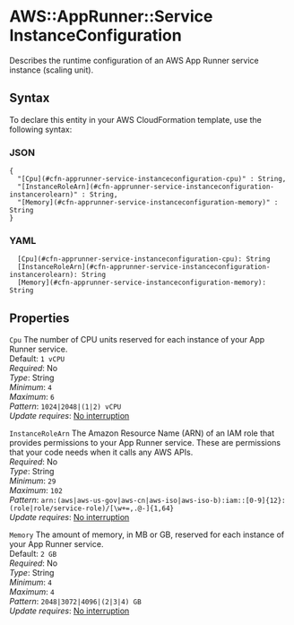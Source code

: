 # AWS::AppRunner::Service InstanceConfiguration<a name="aws-properties-apprunner-service-instanceconfiguration"></a>

Describes the runtime configuration of an AWS App Runner service instance \(scaling unit\)\.

## Syntax<a name="aws-properties-apprunner-service-instanceconfiguration-syntax"></a>

To declare this entity in your AWS CloudFormation template, use the following syntax:

### JSON<a name="aws-properties-apprunner-service-instanceconfiguration-syntax.json"></a>

```
{
  "[Cpu](#cfn-apprunner-service-instanceconfiguration-cpu)" : String,
  "[InstanceRoleArn](#cfn-apprunner-service-instanceconfiguration-instancerolearn)" : String,
  "[Memory](#cfn-apprunner-service-instanceconfiguration-memory)" : String
}
```

### YAML<a name="aws-properties-apprunner-service-instanceconfiguration-syntax.yaml"></a>

```
  [Cpu](#cfn-apprunner-service-instanceconfiguration-cpu): String
  [InstanceRoleArn](#cfn-apprunner-service-instanceconfiguration-instancerolearn): String
  [Memory](#cfn-apprunner-service-instanceconfiguration-memory): String
```

## Properties<a name="aws-properties-apprunner-service-instanceconfiguration-properties"></a>

`Cpu`  <a name="cfn-apprunner-service-instanceconfiguration-cpu"></a>
The number of CPU units reserved for each instance of your App Runner service\.  
Default: `1 vCPU`   
*Required*: No  
*Type*: String  
*Minimum*: `4`  
*Maximum*: `6`  
*Pattern*: `1024|2048|(1|2) vCPU`  
*Update requires*: [No interruption](https://docs.aws.amazon.com/AWSCloudFormation/latest/UserGuide/using-cfn-updating-stacks-update-behaviors.html#update-no-interrupt)

`InstanceRoleArn`  <a name="cfn-apprunner-service-instanceconfiguration-instancerolearn"></a>
The Amazon Resource Name \(ARN\) of an IAM role that provides permissions to your App Runner service\. These are permissions that your code needs when it calls any AWS APIs\.  
*Required*: No  
*Type*: String  
*Minimum*: `29`  
*Maximum*: `102`  
*Pattern*: `arn:(aws|aws-us-gov|aws-cn|aws-iso|aws-iso-b):iam::[0-9]{12}:(role|role/service-role)/[\w+=,.@-]{1,64}`  
*Update requires*: [No interruption](https://docs.aws.amazon.com/AWSCloudFormation/latest/UserGuide/using-cfn-updating-stacks-update-behaviors.html#update-no-interrupt)

`Memory`  <a name="cfn-apprunner-service-instanceconfiguration-memory"></a>
The amount of memory, in MB or GB, reserved for each instance of your App Runner service\.  
Default: `2 GB`   
*Required*: No  
*Type*: String  
*Minimum*: `4`  
*Maximum*: `4`  
*Pattern*: `2048|3072|4096|(2|3|4) GB`  
*Update requires*: [No interruption](https://docs.aws.amazon.com/AWSCloudFormation/latest/UserGuide/using-cfn-updating-stacks-update-behaviors.html#update-no-interrupt)